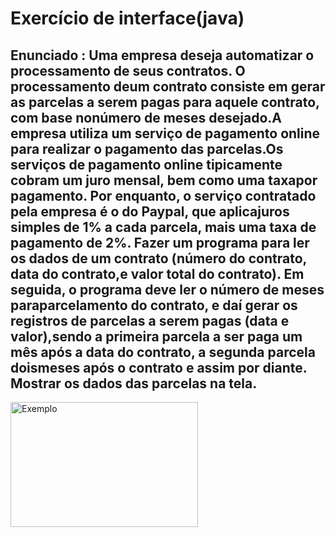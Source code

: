 # Exercício de interface(java)
## Enunciado : Uma empresa deseja automatizar o processamento de seus contratos. O processamento deum contrato consiste em gerar as parcelas a serem pagas para aquele contrato, com base nonúmero de meses desejado.A empresa utiliza um serviço de pagamento online para realizar o pagamento das parcelas.Os serviços de pagamento online tipicamente cobram um juro mensal, bem como uma taxapor pagamento. Por enquanto, o serviço contratado pela empresa é o do Paypal, que aplicajuros simples de 1% a cada parcela, mais uma taxa de pagamento de 2%. Fazer um programa para ler os dados de um contrato (número do contrato, data do contrato,e valor total do contrato). Em seguida, o programa deve ler o número de meses paraparcelamento do contrato, e daí gerar os registros de parcelas a serem pagas (data e valor),sendo a primeira parcela a ser paga um mês após a data do contrato, a segunda parcela doismeses após o contrato e assim por diante. Mostrar os dados das parcelas na tela.
<img  alt="Exemplo" height="200em" width="300em" src="https://cdn.discordapp.com/attachments/805220480566165514/1175128090238791772/image.png?ex=656a1a51&is=6557a551&hm=9b8ec23f065a88c3ed256400e063216319bda0979fb74c60543cdb7b6f2a650b&" />
